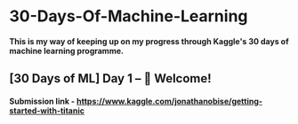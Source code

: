 # 30-Days-Of-Machine-Learning

#### This is my way of keeping up on my progress through Kaggle's 30 days of machine learning programme.

## [30 Days of ML] Day 1 – 👋 Welcome!
#### Submission link - https://www.kaggle.com/jonathanobise/getting-started-with-titanic
